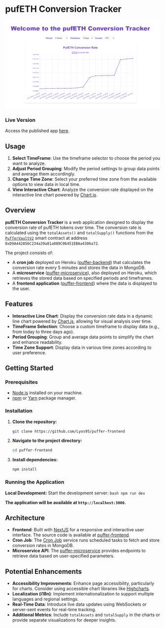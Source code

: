 # pufETH Conversion Tracker

![App Screenshot](assets\pufferApp.PNG)

### Live Version

Access the published app [here](https://puffer-frontend-42c632068ebb.herokuapp.com/).

## Usage

1. **Select TimeFrame**: Use the timeframe selector to choose the period you want to analyze.
2. **Adjust Period Grouping**: Modify the period settings to group data points and average them accordingly.
3. **Change Time Zone**: Select your preferred time zone from the available options to view data in local time.
4. **View Interactive Chart**: Analyze the conversion rate displayed on the interactive line chart powered by [Chart.js](https://www.chartjs.org/).


## Overview

**pufETH Conversion Tracker** is a web application designed to display the conversion rate of pufETH tokens over time. The conversion rate is calculated using the `totalAssets()` and `totalSupply()` functions from the [`PufferVaultV2`](https://etherscan.io/address/0xD9A442856C234a39a81a089C06451EBAa4306a72#code) smart contract at address `0xD9A442856C234a39a81a089C06451EBAa4306a72`.

The project consists of:

- A **cron job** deployed on Heroku ([puffer-backend](https://github.com/Lyos95/puffer-backend)) that calculates the conversion rate every 5 minutes and stores the data in MongoDB.
- A **microservice** ([puffer-microservice](https://github.com/Lyos95/puffer-microservice)), also deployed on Heroku, which retrieves the stored data based on specified periods and timeframes.
- A **frontend application** ([puffer-frontend](https://github.com/Lyos95/puffer-frontend)) where the data is displayed to the user.

## Features

- **Interactive Line Chart**: Display the conversion rate data in a dynamic line chart powered by [Chart.js](https://www.chartjs.org/), allowing for visual analysis over time.
- **TimeFrame Selection**: Choose a custom timeframe to display data (e.g., from today to three days ago).
- **Period Grouping**: Group and average data points to simplify the chart and enhance readability.
- **Time Zone Support**: Display data in various time zones according to user preference.

## Getting Started

### Prerequisites

- [Node.js](https://nodejs.org/) installed on your machine.
- [npm](https://www.npmjs.com/) or [Yarn](https://yarnpkg.com/) package manager.

### Installation

1. **Clone the repository:**

    ```bash
    git clone https://github.com/Lyos95/puffer-frontend
    ```
2. **Navigate to the project directory:**
    ```bash
    cd puffer-frontend
    ```
3. **Install dependencies:**
    ```bash
    npm install
    ```

### Running the Application
**Local Development:**
Start the development server:
    ```bash
    npm run dev
    ```

**The application will be available at `http://localhost:3000`.**


## Architecture

- **Frontend**: Built with [NextJS](https://nextjs.org/) for a responsive and interactive user interface. The source code is available at [puffer-frontend](https://github.com/Lyos95/puffer-frontend).
- **Cron Job**: The [Cron Job](https://github.com/Lyos95/puffer-backend) service runs scheduled tasks to fetch and store conversion rates in MongoDB.
- **Microservice API**: The [puffer-microservice](https://github.com/Lyos95/puffer-microservice) provides endpoints to retrieve data based on user-specified parameters.

## Potential Enhancements

- **Accessibility Improvements**: Enhance page accessibility, particularly for charts. Consider using accessible chart libraries like [Highcharts](https://www.highcharts.com/).
- **Localization (i18n)**: Implement internationalization to support multiple languages and regional settings.
- **Real-Time Data**: Introduce live data updates using WebSockets or server-sent events for real-time tracking.
- **Additional Metrics**: Include `totalAssets` and `totalSupply` in the charts or provide separate visualizations for deeper insights.